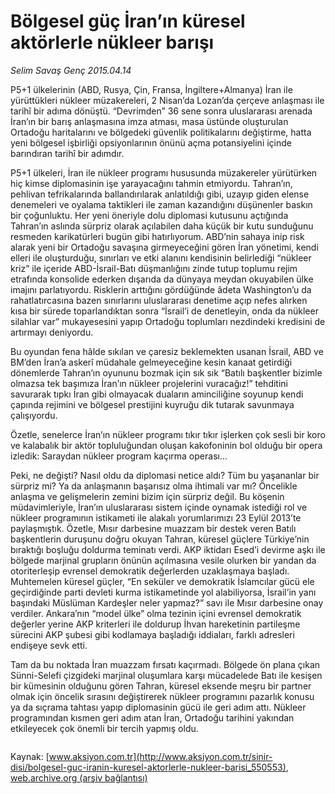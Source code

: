 # Bölgesel güç İran’ın küresel aktörlerle nükleer barışı

*Selim Savaş Genç 2015.04.14*

<div class="pNewsDetailMainContent" itemprop="articleBody">
 <p>
  P5+1 ülkelerinin (ABD, Rusya, Çin, Fransa, İngiltere+Almanya) İran ile yürüttükleri nükleer müzakereleri, 2 Nisan’da Lozan’da çerçeve anlaşması ile tarihî bir adıma dönüştü. “Devrimden” 36 sene sonra uluslararası arenada İran’ın bir barış anlaşmasına imza atması, masa üstünde oluşturulan Ortadoğu haritalarını ve bölgedeki güvenlik politikalarını değiştirme, hatta yeni bölgesel işbirliği opsiyonlarının önünü açma potansiyelini içinde barındıran tarihî bir adımdır.
 </p>
 <p>
  P5+1 ülkeleri, İran ile nükleer programı hususunda müzakereler yürütürken hiç kimse diplomasinin işe yarayacağını tahmin etmiyordu. Tahran’ın, pehlivan tefrikalarında ballandırılarak anlatıldığı gibi, uzayıp giden elense denemeleri ve oyalama taktikleri ile zaman kazandığını düşünenler baskın bir çoğunluktu. Her yeni öneriyle dolu diplomasi kutusunu açtığında Tahran’ın aslında sürpriz olarak açılabilen daha küçük bir kutu sunduğunu resmeden karikatürleri bugün gibi hatırlıyorum. ABD’nin sahaya inip risk alarak yeni bir Ortadoğu savaşına girmeyeceğini gören İran yönetimi, kendi elleri ile oluşturduğu, sınırları ve etki alanını kendisinin belirlediği “nükleer kriz” ile içeride ABD-İsrail-Batı düşmanlığını zinde tutup toplumu rejim etrafında konsolide ederken dışarıda da dünyaya meydan okuyabilen ülke imajını parlatıyordu. Risklerin arttığını gördüğünde âdeta Washington’u da rahatlatırcasına bazen sınırlarını uluslararası denetime açıp nefes alırken kısa bir sürede toparlandıktan sonra “İsrail’i de denetleyin, onda da nükleer silahlar var” mukayesesini yapıp Ortadoğu toplumları nezdindeki kredisini de artırmayı deniyordu.
 </p>
 <p>
  Bu oyundan fena hâlde sıkılan ve çaresiz beklemekten usanan İsrail, ABD ve BM’den İran’a askerî müdahale gelmeyeceğine kesin kanaat getirdiği dönemlerde Tahran’ın oyununu bozmak için sık sık “Batılı başkentler bizimle olmazsa tek başımıza İran’ın nükleer projelerini vuracağız!” tehditini savurarak tıpkı İran gibi olmayacak duaların aminciliğine soyunup kendi çapında rejimini ve bölgesel prestijini kuyruğu dik tutarak savunmaya çalışıyordu.
 </p>
 <p>
  Özetle, senelerce İran’ın nükleer programı tıkır tıkır işlerken çok sesli bir koro ve kalabalık bir aktör topluluğundan oluşan kakofoninin bol olduğu bir opera izledik: Saraydan nükleer program kaçırma operası...
 </p>
 <p>
  Peki, ne değişti? Nasıl oldu da diplomasi netice aldı? Tüm bu yaşananlar bir sürpriz mi? Ya da anlaşmanın başarısız olma ihtimali var mı? Öncelikle anlaşma ve gelişmelerin zemini bizim için sürpriz değil. Bu köşenin müdavimleriyle, İran’ın uluslararası sistem içinde oynamak istediği rol ve nükleer programının istikameti ile alakalı yorumlarımızı 23 Eylül 2013’te paylaşmıştık. Özetle, Mısır darbesine muazzam bir destek veren Batılı başkentlerin duruşunu doğru okuyan Tahran, küresel güçlere Türkiye’nin bıraktığı boşluğu doldurma teminatı verdi. AKP iktidarı Esed’i devirme aşkı ile bölgede marjinal grupların önünün açılmasına vesile olurken bir yandan da otoriterleşip evrensel demokratik değerlerden uzaklaşmaya başladı. Muhtemelen küresel güçler, “En seküler ve demokratik İslamcılar gücü ele geçirdiğinde parti devleti kurma istikametinde yol alabiliyorsa, İsrail’in yanı başındaki Müslüman Kardeşler neler yapmaz?” savı ile Mısır darbesine onay verdiler. Ankara’nın “model ülke” olma tezinin içini evrensel demokratik değerler yerine AKP kriterleri ile doldurup İhvan hareketinin partileşme sürecini AKP şubesi gibi kodlamaya başladığı iddiaları, farklı adresleri endişeye sevk etti.
 </p>
 <p>
  Tam da bu noktada İran muazzam fırsatı kaçırmadı. Bölgede ön plana çıkan Sünni-Selefi çizgideki marjinal oluşumlara karşı mücadelede Batı ile kesişen bir kümesinin olduğunu gören Tahran, küresel eksende meşru bir partner olmak için öncelik sırasını değiştirerek nükleer programını pazarlık konusu ya da sıçrama tahtası yapıp diplomasinin gücü ile geri adım attı. Nükleer programından kısmen geri adım atan İran, Ortadoğu tarihini yakından etkileyecek çok önemli bir tercih yapmış oldu.
 </p>
 <p>
  <img alt="" src="http://web.archive.org/web/20150707122934im_/http://medya.aksiyon.com.tr//aksiyon/2015/04/14/567638.jpg "/>
 </p>
</div>


Kaynak: [www.aksiyon.com.tr](http://www.aksiyon.com.tr/sinir-disi/bolgesel-guc-iranin-kuresel-aktorlerle-nukleer-barisi_550553), [web.archive.org (arşiv bağlantısı)](http://web.archive.org/web/20150707122934/http://www.aksiyon.com.tr/sinir-disi/bolgesel-guc-iranin-kuresel-aktorlerle-nukleer-barisi_550553)
